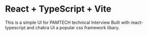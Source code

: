 # React + TypeScript + Vite

This is a simple UI for PAMTECH technical Interview
Built with react-typescript and chakra UI a popular css framework libary.

